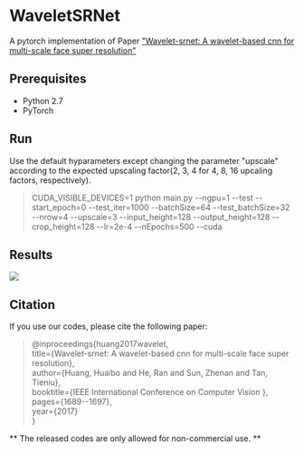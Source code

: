 # WaveletSRNet
A pytorch implementation of Paper ["Wavelet-srnet: A wavelet-based cnn for multi-scale face super resolution"](http://openaccess.thecvf.com/content_iccv_2017/html/Huang_Wavelet-SRNet_A_Wavelet-Based_ICCV_2017_paper.html)

## Prerequisites
* Python 2.7
* PyTorch

## Run

Use the default hyparameters except changing the parameter "upscale" according to the expected upscaling factor(2, 3, 4 for 4, 8, 16 upcaling factors, respectively).

>CUDA_VISIBLE_DEVICES=1 python main.py --ngpu=1 --test --start_epoch=0  --test_iter=1000  --batchSize=64 --test_batchSize=32 --nrow=4  --upscale=3 --input_height=128 --output_height=128 --crop_height=128 --lr=2e-4  --nEpochs=500 --cuda

## Results

![](https://github.com/hhb072/WaveletSRNet/blob/master/results.png)

## Citation

If you use our codes, please cite the following paper:

>@inproceedings{huang2017wavelet,<br>
   title={Wavelet-srnet: A wavelet-based cnn for multi-scale face super resolution},<br>
   author={Huang, Huaibo and He, Ran and Sun, Zhenan and Tan, Tieniu},<br>
   booktitle={IEEE International Conference on Computer Vision },<br>
   pages={1689--1697},<br>
   year={2017}<br>
}

** The released codes are only allowed for non-commercial use. **
